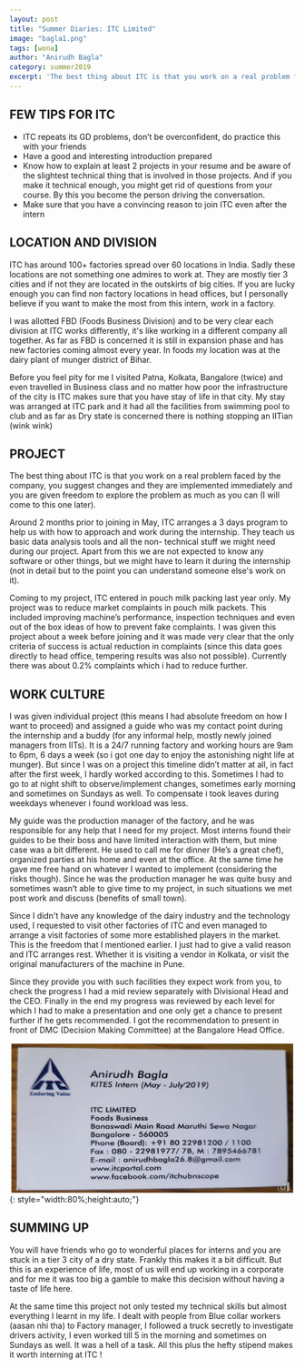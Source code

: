 ```yaml
---
layout: post
title: "Summer Diaries: ITC Limited"
image: "bagla1.png"
tags: [wona]
author: "Anirudh Bagla"
category: summer2019
excerpt: 'The best thing about ITC is that you work on a real problem faced by the company, you suggest changes and they are implemented immediately and you are given freedom to explore the problem as much as you can'
---
```


## FEW TIPS FOR ITC
* ITC repeats its GD problems, don’t be overconfident, do practice this with your friends
* Have a good and interesting introduction prepared
* Know how to explain at least 2 projects in your resume and be aware of the slightest technical thing that is involved in those projects. And if you make it technical enough, you might get rid of questions from your course. By this you become the person driving the conversation.
* Make sure that you have a convincing reason to join ITC even after the intern

## LOCATION AND DIVISION

ITC has around 100+ factories spread over 60 locations in India. Sadly these locations are not something one admires to work at. They are mostly tier 3 cities and if not they are located in the outskirts of big cities. If you are lucky enough you can find non factory locations in head offices, but I personally believe if you want to make the most from this intern, work in a factory. 

I was allotted FBD (Foods Business Division) and to be very clear each division at ITC works differently, it's like working in a different company all together. As far as FBD is concerned it is still in expansion phase and has new factories coming almost every year. In foods my location was at the dairy plant of munger district of Bihar.

Before you feel pity for me I visited Patna, Kolkata, Bangalore (twice) and even travelled in Business class and no matter how poor the infrastructure of the city is ITC makes sure that you have stay of life in that city. My stay was arranged at ITC park and it had all the facilities from swimming pool to club and as far as Dry state is concerned there is nothing stopping an IITian (wink wink)

## PROJECT

The best thing about ITC is that you work on a real problem faced by the company, you suggest changes and they are implemented immediately and you are given freedom to explore the problem as much as you can (I will come to this one later).

Around 2 months prior to  joining in May, ITC arranges a 3 days program to help us with how to approach and work during the internship. They teach us basic data analysis tools and all the non- technical stuff we might need during our project. Apart from this we are not expected to know any software or other things, but we might have to learn it during the internship (not in detail but to the point you can understand someone else's work on it).

Coming to my project, ITC entered in pouch milk packing last year only. My project was to reduce market complaints in pouch milk packets. This included improving machine’s performance, inspection techniques and even out of the box ideas of how to prevent fake complaints. I was given this project about a week before joining and it was made very clear that the only criteria of success is actual reduction in complaints (since this data goes directly 
to head office, tempering results was also not possible). Currently there was about 0.2% complaints which i had to reduce further.

## WORK CULTURE

I was given individual project (this means I had absolute freedom on how I want to proceed) and assigned a guide who was my contact point during the internship and a buddy (for any informal help, mostly newly joined managers from IITs). It is a 24/7 running factory and working hours are 9am to 6pm, 6 days a week (so i got one day to enjoy the astonishing night life at munger). But since I was on a project this timeline didn’t matter at all, in fact after the first week, I hardly worked according to this. Sometimes I had to go to at night shift to observe/implement changes, sometimes early morning and sometimes on Sundays as well. To compensate i took leaves during weekdays whenever i found workload was less.

My guide was the production manager of the factory, and he was responsible for any help that I need for my project. Most interns found their guides to be their boss and have limited interaction with them, but mine case was a bit different. He used to call me for dinner (He’s a great chef), organized parties at his home and even at the office. At the same time he gave me free hand on whatever I wanted to implement (considering the risks though). Since he was the production manager he was quite busy and sometimes wasn’t able to give time to my project, in such situations we met post work and discuss (benefits of small town).

Since I didn't have any knowledge of the dairy industry and the technology used, I requested to visit other factories of ITC and even managed to arrange a visit factories of some more established players in the market. This is the freedom that I mentioned earlier. I just had to give a valid reason and ITC arranges rest. Whether it is visiting a vendor in Kolkata, or visit the original manufacturers of the machine in Pune.

Since they provide you with such facilities they expect work from you, to check the progress I had a mid review separately with Divisional Head and the CEO. Finally in the end my progress was reviewed by each level for which I had to make a presentation and one only get a chance to present further if he gets recommended. I got the recommendation to present in front of DMC (Decision Making Committee) at the Bangalore Head Office.

![pic](/images/posts/bagla2.png){: style="width:80%;height:auto;"}

## SUMMING UP

You will have friends who go to wonderful places for interns and you are stuck in a tier 3 city of a dry state. Frankly this makes it a bit difficult. But this is an experience of life, most of us will end up working in a corporate and for me it was too big a gamble to make this decision without having a taste of life here.

At the same time this project not only tested my technical skills but almost everything I learnt in my life. I dealt with people from Blue collar workers (aasan nhi tha) to Factory manager, I followed a truck secretly to investigate drivers activity, I even worked till 5 in the morning and sometimes on Sundays as well. It was a hell of a task. 
All this plus the hefty stipend makes it worth interning at ITC !

